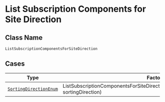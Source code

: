 
# List Subscription Components for Site Direction

## Class Name

`ListSubscriptionComponentsForSiteDirection`

## Cases

| Type | Factory Method |
|  --- | --- |
| [`SortingDirectionEnum`](../../../doc/models/sorting-direction-enum.md) | ListSubscriptionComponentsForSiteDirection.fromSortingDirection(SortingDirectionEnum sortingDirection) |

